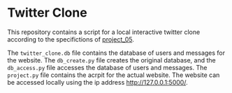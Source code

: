 # Twitter Clone
This repository contains a script for a local interactive twitter clone according to the specifictions of [project_05](https://github.com/mikeizbicki/cmc-csci040/tree/2022fall/project_05).


The `twitter_clone.db` file contains the database of users and messages for the website. The `db_create.py` file creates the original database, and the `db_access.py` file accesses the database of users and messages. The `project.py` file contains the acrpit for the actual website. The website can be accessed locally using the ip address http://127.0.0.1:5000/. 
